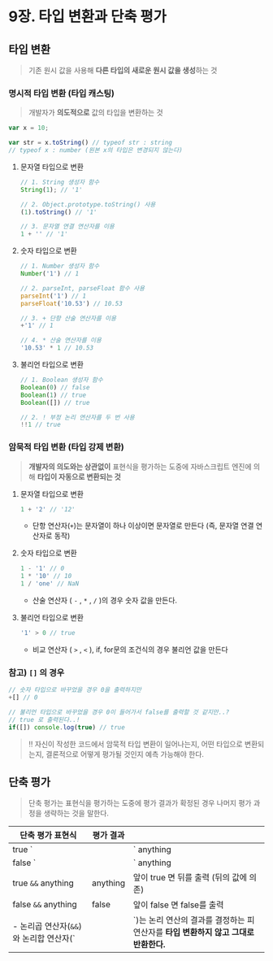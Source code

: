 # 9장. 타입 변환과 단축 평가

## 타입 변환

> 기존 원시 값을 사용해 **다른 타입의 새로운 원시 값을 생성**하는 것
> 

### 명시적 타입 변환 (타입 캐스팅)

> 개발자가 **의도적으로** 값의 타입을 변환하는 것
> 

```jsx
var x = 10;

var str = x.toString() // typeof str : string
// typeof x : number (원본 x의 타입은 변경되지 않는다)
```

1. 문자열 타입으로 변환
    
    ```jsx
    // 1. String 생성자 함수
    String(1); // '1'
    
    // 2. Object.prototype.toString() 사용
    (1).toString() // '1'
    
    // 3. 문자열 연결 연산자를 이용
    1 + '' // '1'
    ```
    

1. 숫자 타입으로 변환
    
    ```jsx
    // 1. Number 생성자 함수
    Number('1') // 1
    
    // 2. parseInt, parseFloat 함수 사용
    parseInt('1') // 1
    parseFloat('10.53') // 10.53
    
    // 3. + 단항 산술 연산자를 이용
    +'1' // 1
    
    // 4. * 산술 연산자를 이용
    '10.53' * 1 // 10.53
    ```
    

1. 불리언 타입으로 변환
    
    ```jsx
    // 1. Boolean 생성자 함수
    Boolean(0) // false
    Boolean(1) // true
    Boolean([]) // true
    
    // 2. ! 부정 논리 연산자를 두 번 사용
    !!1 // true
    ```
    

### 암묵적 타입 변환 (타입 강제 변환)

> **개발자의 의도와는 상관없이** 표현식을 평가하는 도중에 자바스크립트 엔진에 의해 **타입이 자동으로 변환되는 것**
> 

1. 문자열 타입으로 변환
    
    ```jsx
    1 + '2' // '12'
    ```
    
    - 단항 연산자(`+`)는 문자열이 하나 이상이면 문자열로 만든다 (즉, 문자열 연결 연산자로 동작)
    
2. 숫자 타입으로 변환
    
    ```jsx
    1 - '1' // 0
    1 * '10' // 10
    1 / 'one' // NaN
    ```
    
    - 산술 연산자 ( `-` , `*` , `/` )의 경우 숫자 값을 만든다.
    
3. 불리언 타입으로 변환
    
    ```jsx
    '1' > 0 // true
    ```
    
    - 비교 연산자 ( `>` , `<` ), if, for문의 조건식의 경우 불리언 값을 만든다
    

### 참고) `[]` 의 경우

```jsx
// 숫자 타입으로 바꾸었을 경우 0을 출력하지만
+[] // 0

// 불리언 타입으로 바꾸었을 경우 0이 들어가서 false를 출력할 것 같지만..?
// true 로 출력된다..!
if([]) console.log(true) // true
```

> ‼️ 자신이 작성한 코드에서 암묵적 타입 변환이 일어나는지, 어떤 타입으로 변환되는지, 결론적으로 어떻게 평가될 것인지 예측 가능해야 한다.
> 

## 단축 평가

> 단축 평가는 표현식을 평가하는 도중에 평가 결과가 확정된 경우 나머지 평가 과정을 생략하는 것을 말한다.
> 

| 단축 평가 표현식 | 평가 결과 |  |
| --- | --- | --- |
| true `||` anything | true | 앞이 true 면 true를 출력 |
| false `||` anything | anything | 앞이 false 면 뒤를 출력 (뒤의 값에 의존) |
| true `&&` anything | anything | 앞이 true 면 뒤를 출력 (뒤의 값에 의존) |
| false `&&` anything | false | 앞이 false 면 false를 출력 |
- 논리곱 연산자(`&&`)와 논리합 연산자(`||`)는 논리 연산의 결과를 결정하는 피연산자를 **타입 변환하지 않고 그대로 반환한다.**